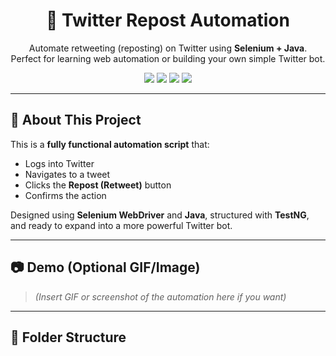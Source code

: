 <h1 align="center">🤖 Twitter Repost Automation</h1>
<p align="center">
  Automate retweeting (reposting) on Twitter using <strong>Selenium + Java</strong>.<br>
  Perfect for learning web automation or building your own simple Twitter bot.
</p>

<p align="center">
  <img src="https://img.shields.io/badge/Selenium-Automation-brightgreen" />
  <img src="https://img.shields.io/badge/Java-11%2B-blue" />
  <img src="https://img.shields.io/badge/TestNG-Framework-orange" />
  <img src="https://img.shields.io/github/license/your-username/Twitter-Repost-Automation" />
</p>

---

## 🧠 About This Project

This is a **fully functional automation script** that:
- Logs into Twitter
- Navigates to a tweet
- Clicks the **Repost (Retweet)** button
- Confirms the action

Designed using **Selenium WebDriver** and **Java**, structured with **TestNG**, and ready to expand into a more powerful Twitter bot.

---

## 📷 Demo (Optional GIF/Image)
> *(Insert GIF or screenshot of the automation here if you want)*

---

## 📁 Folder Structure

